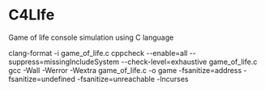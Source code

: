 # C4LIfe
Game of life console simulation using C language

clang-format -i game_of_life.c
cppcheck --enable=all --suppress=missingIncludeSystem --check-level=exhaustive game_of_life.c
gcc -Wall -Werror -Wextra game_of_life.c -o game -fsanitize=address -fsanitize=undefined -fsanitize=unreachable -lncurses
